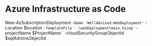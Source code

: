 ﻿# Azure Infrastructure as Code

New-AzSubscriptionDeployment `
  -Name 'WellAdvised-WebDeployment' `
  -Location $location `
  -TemplateFile '.\webDeployment\main.bicep' `
  -projectName $ProjectName `
  -cloudSecurityGroupObjectId $sqlAdminsObjectId

